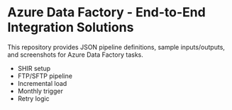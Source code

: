 # Azure Data Factory - End-to-End Integration Solutions

This repository provides JSON pipeline definitions, sample inputs/outputs, and screenshots for Azure Data Factory tasks.
- SHIR setup
- FTP/SFTP pipeline
- Incremental load
- Monthly trigger
- Retry logic
